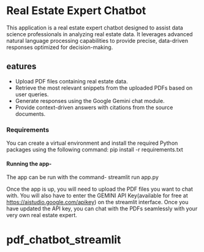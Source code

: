 
# Real Estate Expert Chatbot

This application is a real estate expert chatbot designed to assist data science professionals in analyzing real estate data. It leverages advanced natural language processing capabilities to provide precise, data-driven responses optimized for decision-making.

## eatures

- Upload PDF files containing real estate data.
- Retrieve the most relevant snippets from the uploaded PDFs based on user queries.
- Generate responses using the Google Gemini chat module.
- Provide context-driven answers with citations from the source documents.

### Requirements
You can create a virtual environment and install the required Python packages using the following command: pip install -r requirements.txt

#### Running the app- 
The app can be run with the command- streamlit run app.py

Once the app is up, you will need to upload the PDF files you want to chat with. 
You will also have to enter the GEMINI API Key(available for free at https://aistudio.google.com/apikey) on the streamlit interface.
Once you have updated the API key, you can chat with the PDFs seamlessly with your very own real estate expert.
# pdf_chatbot_streamlit
